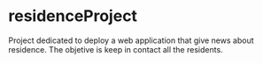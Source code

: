 # residenceProject
Project dedicated to deploy a web application that give news about residence. The objetive is keep in contact all the residents.
